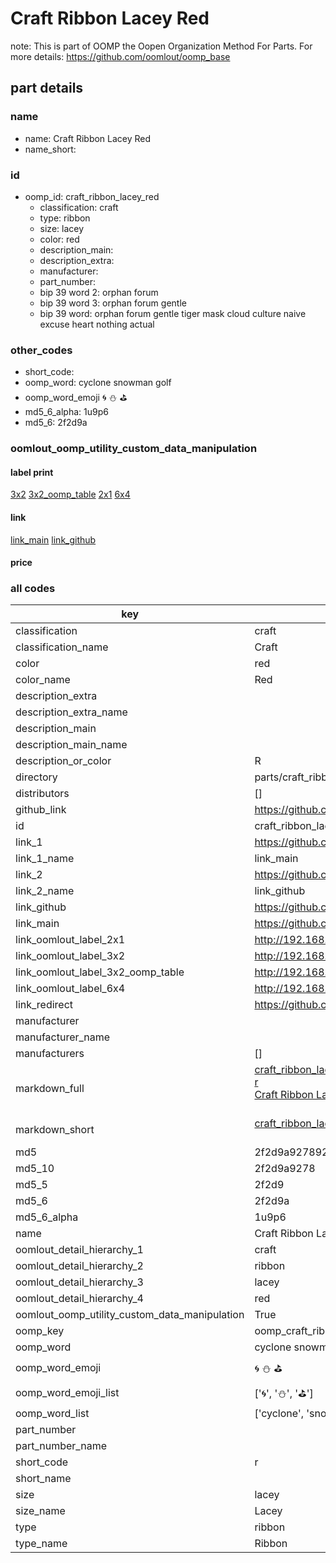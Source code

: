 # Craft Ribbon Lacey Red  

note: This is part of OOMP the Oopen Organization Method For Parts. For more details: https://github.com/oomlout/oomp_base

##  part details
  







### name
* name: Craft Ribbon Lacey Red
* name_short: 
### id
* oomp_id: craft_ribbon_lacey_red
  * classification: craft
  * type: ribbon
  * size: lacey
  * color: red
  * description_main: 
  * description_extra: 
  * manufacturer: 
  * part_number: 
  * bip 39 word 2: orphan forum
  * bip 39 word 3: orphan forum gentle
  * bip 39 word: orphan forum gentle tiger mask cloud culture naive excuse heart nothing actual

### other_codes
* short_code: 
* oomp_word: cyclone snowman golf
* oomp_word_emoji :cyclone: :snowman: :golf:
* md5_6_alpha: 1u9p6
* md5_6: 2f2d9a






### oomlout_oomp_utility_custom_data_manipulation
#### label print
[3x2](http://192.168.1.245:1112/?label=oomp%201u9p6)
[3x2_oomp_table](http://192.168.1.108:1112/?label=oomp%201u9p6)
[2x1](http://192.168.1.242:1112/?label=oomp%201u9p6)
[6x4](http://192.168.1.55:1112/?label=oomp%201u9p6)    

#### link

[link_main](https://github.com/oomlout/oomlout_oomp_version_1_messy/tree/main/parts/craft_ribbon_lacey_red) [link_github](https://github.com/oomlout/oomlout_oomp_version_1_messy/tree/main/parts/craft_ribbon_lacey_red)                             

#### price







### all codes 
| key | value |  
| --- | --- |  
| classification | craft |  
| classification_name | Craft |  
| color | red |  
| color_name | Red |  
| description_extra |  |  
| description_extra_name |  |  
| description_main |  |  
| description_main_name |  |  
| description_or_color | R  |  
| directory | parts/craft_ribbon_lacey_red |  
| distributors | [] |  
| github_link | https://github.com/oomlout/oomlout_oomp_part_src/tree/main/parts/craft_ribbon_lacey_red |  
| id | craft_ribbon_lacey_red |  
| link_1 | https://github.com/oomlout/oomlout_oomp_version_1_messy/tree/main/parts/craft_ribbon_lacey_red |  
| link_1_name | link_main |  
| link_2 | https://github.com/oomlout/oomlout_oomp_version_1_messy/tree/main/parts/craft_ribbon_lacey_red |  
| link_2_name | link_github |  
| link_github | https://github.com/oomlout/oomlout_oomp_version_1_messy/tree/main/parts/craft_ribbon_lacey_red |  
| link_main | https://github.com/oomlout/oomlout_oomp_version_1_messy/tree/main/parts/craft_ribbon_lacey_red |  
| link_oomlout_label_2x1 | http://192.168.1.242:1112/?label=oomp%201u9p6 |  
| link_oomlout_label_3x2 | http://192.168.1.245:1112/?label=oomp%201u9p6 |  
| link_oomlout_label_3x2_oomp_table | http://192.168.1.108:1112/?label=oomp%201u9p6 |  
| link_oomlout_label_6x4 | http://192.168.1.55:1112/?label=oomp%201u9p6 |  
| link_redirect | https://github.com/oomlout/oomlout_oomp_version_1_messy/tree/main/parts/craft_ribbon_lacey_red |  
| manufacturer |  |  
| manufacturer_name |  |  
| manufacturers | [] |  
| markdown_full | [craft_ribbon_lacey_red](none)<br>[r](none)<br>[Craft Ribbon Lacey Red](none)<br><br> |  
| markdown_short | [craft_ribbon_lacey_red](none)<br><br> |  
| md5 | 2f2d9a927892a6b0afc43e1ec256ece6 |  
| md5_10 | 2f2d9a9278 |  
| md5_5 | 2f2d9 |  
| md5_6 | 2f2d9a |  
| md5_6_alpha | 1u9p6 |  
| name | Craft Ribbon Lacey Red |  
| oomlout_detail_hierarchy_1 | craft |  
| oomlout_detail_hierarchy_2 | ribbon |  
| oomlout_detail_hierarchy_3 | lacey |  
| oomlout_detail_hierarchy_4 | red |  
| oomlout_oomp_utility_custom_data_manipulation | True |  
| oomp_key | oomp_craft_ribbon_lacey_red |  
| oomp_word | cyclone snowman golf |  
| oomp_word_emoji | :cyclone: :snowman: :golf: |  
| oomp_word_emoji_list | [':cyclone:', ':snowman:', ':golf:'] |  
| oomp_word_list | ['cyclone', 'snowman', 'golf'] |  
| part_number |  |  
| part_number_name |  |  
| short_code | r |  
| short_name |  |  
| size | lacey |  
| size_name | Lacey |  
| type | ribbon |  
| type_name | Ribbon |  
